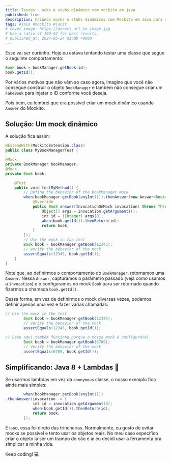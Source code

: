 ```yaml
---
title: Testes - ocks e stubs dinâmico com mockito em java
published: true
description: Criando mocks e stubs dinâmicos com Mockito em Java para simplificar testes quando a construção de objetos reais é impraticável.
tags: #java #mockito #junit 
# cover_image: https://direct_url_to_image.jpg
# Use a ratio of 100:42 for best results.
# published_at: 2024-05-24 01:00 +0000
---
```


Esse vai ser curtinho. Hoje eu estava tentando testar uma classe que segue o seguinte comportamento:

```java
Book book = bookManager.getBook(id);
book.getId();
```

Por vários motivos que não vêm ao caso agora, imagine que você não consegue construir o objeto `BookManager` e também não consegue criar um `FakeBook` para injetar o ID conforme você deseja.

Pois bem, eu lembrei que era possível criar um mock dinâmico usando `Answer` do Mockito.

## Solução: Um mock dinâmico

A solução fica assim:

```java
@ExtendWith(MockitoExtension.class)
public class MyBookManagerTest {

@Mock 
private BookManager bookManager;
@Mock 
private Book book;

    @Test
    public void testMyMethod() {
        // Define the behavior of the bookManager mock
        when(bookManager.getBook(anyInt())).thenAnswer(new Answer<Book>() {
            @Override
            public Book answer(InvocationOnMock invocation) throws Throwable {
                Object[] args = invocation.getArguments();
                int id = (Integer) args[0];
                when(book.getId()).thenReturn(id);
                return book;
            }
        });
        // Use the mock in the test
        Book book = bookManager.getBook(12345);
        // Verify the behavior of the mock
        assertEquals(12345, book.getId());
    }
}
```

Note que, ao definirmos o comportamento do `BookManager`, retornamos uma `Answer`. Nessa `Answer`, capturamos o parâmetro passado (veja como usamos a `invocation`) e o configuramos no mock `Book` para ser retornado quando fizermos a chamada `book.getId()`.

Dessa forma, em vez de definirmos o mock diversas vezes, podemos definir apenas uma vez e fazer várias chamadas:

```java
// Use the mock in the test
        Book book = bookManager.getBook(12345);
        // Verify the behavior of the mock
        assertEquals(12345, book.getId());

// Esse aqui também funciona porque o nosso mock é configurável
        Book book = bookManager.getBook(6789);
        // Verify the behavior of the mock
        assertEquals(6789, book.getId());
``` 

## Simplificando: Java 8 + Lambdas 🥰

Se usarmos lambdas em vez da `anonymous` classe, o nosso exemplo fica ainda mais simples:

```java
        when(bookManager.getBook(anyInt()))
.thenAnswer(invocation -> {
            int id = invocation.getArgument(0);
            when(book.getId()).thenReturn(id);
            return book;
        });
```

É isso, essa foi direto das trincheiras. Normalmente, eu gosto de evitar mocks se possível e tento usar os objetos reais. No meu caso específico criar o objeto ia ser um trampo do cão e aí eu decidi usar a ferramenta pra simplicar a minha vida.

Keep coding! 💻